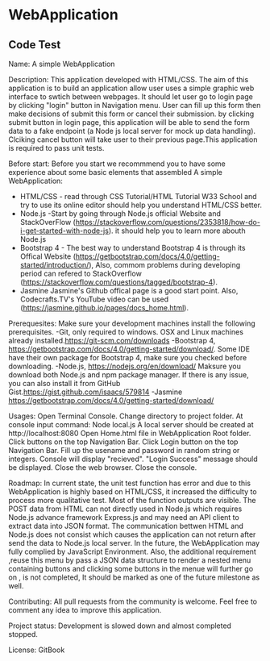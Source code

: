 # WebApplication
## Code Test

Name: 
A simple WebApplication 

Description:
This application developed with HTML/CSS. The aim of this application is to build an application allow user uses a simple graphic web interface to swtich between webpages. It should let user go to login page by clicking "login" button in Navigation menu. User can fill up this form then make decisions of submit this form or cancel their submission. by clicking submit button in login page, this application will be able to send the form data to a fake endpoint (a Node js local server for mock up data handling). Clciking cancel button will take user to their previous page.This application is required to pass unit tests.

Before start:
Before you start we recommmend you to have some experience about some basic elements that assembled A simple WebApplication:
- HTML/CSS - read through CSS Tutorial/HTML Tutorial W33 School and try to use its online editor should help you understand HTML/CSS better.
- Node.js -Start by going through Node.js official Website and StackOverFlow (https://stackoverflow.com/questions/2353818/how-do-i-get-started-with-node-js). it should help you to learn more abouth Node.js
- Bootstrap 4 - The best way to understand Bootstrap 4 is through its Offical Website (https://getbootstrap.com/docs/4.0/getting-started/introduction/), Also, commom problems during developing period can refered to StackOverflow (https://stackoverflow.com/questions/tagged/bootstrap-4).
- Jasmine Jasmine's Github offical page is a good start point. Also, Codecrafts.TV's YouTube video can be used (https://jasmine.github.io/pages/docs_home.html).

Prerequesites:
Make sure your development machines install the following prerequisites. 
-Git, only required to windows. OSX and Linux machines already installed.https://git-scm.com/downloads
-Bootstrap 4, https://getbootstrap.com/docs/4.0/getting-started/download/. Some IDE have their own package for Bootstrap 4, make sure you checked before downloading.
-Node.js, https://nodejs.org/en/download/ Maksure you download both Node.js and npm package manager. If there is any issue, you can also install it from GitHub Gist.https://gist.github.com/isaacs/579814
-Jasmine https://getbootstrap.com/docs/4.0/getting-started/download/

Usages:
Open Terminal Console. 
Change directory to project folder.
At console input command: Node local.js
A local server should be created at http://localhost:8080
Open Home.html file in WebApplication Root folder.
Click buttons on the top Navigation Bar.
Click Login button on the top Navigation Bar.
Fill up the usename and password in random string or integers.
Console will display "recieved".
"Login Success" message should be displayed.
Close the web browser. 
Close the console. 

Roadmap:
In current state, the unit test function has error and due to this WebApplication is highly based on HTML/CSS, it increased the difficulty to process more qualitative test. Most of the function outputs are visible. The POST data from HTML can not directly used in Node.js which requires Node.js advance framework Express.js and may need an API client to extract data into JSON format. The communication bettwen HTML and Node.js does not consist which causes the application can not return after send the data to Node.js local server. In the future, the WebApplication may fully complied by JavaScript Environment. Also, the additional requirement ,reuse this menu by pass a JSON data structure to render a nested menu containing buttons and clicking some buttons in the menue will further go on , is not completed, It should be marked as one of the future milestone as well.

Contributing:
All pull requests from the community is welcome. Feel free to comment any idea to improve this application. 

Project status:
Development is slowed down and almost completed stopped.

License:
GitBook




